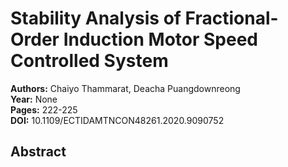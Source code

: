 # Stability Analysis of Fractional-Order Induction Motor Speed Controlled System

**Authors:** Chaiyo Thammarat, Deacha Puangdownreong  
**Year:** None  
**Pages:** 222-225  
**DOI:** 10.1109/ECTIDAMTNCON48261.2020.9090752  

## Abstract


